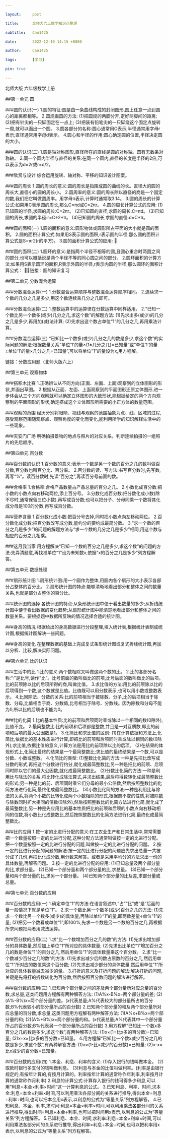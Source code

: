 ```yaml
---

layout:     post

title:      北师大六上数学知识点整理

subtitle:   Can1425

date:       2022-12-10 14:15 +0800

author:     Can1425

tags:       [学习]

pin: true

---
```


北师大版
六年级数学上册

##第一单元  圆

###圆的认识(一)
1.圆的特征:圆是由一条曲线构成的封闭图形,圆上任意一点到圆心的距离都相等。
2.圆规画圆的方法:
(1)把圆规的两脚分开,定好两脚间的距离;
(2)把有针尖的一只脚固定在一点上;
(3)把装有铅笔尖的一只脚绕这个固定点旋转一周,就可以画出一个圆。
3.圆各部分的名称:圆心通常用O表示;半径通常用字母r表示;直径通常用字母d表示。
4.圆心和半径的作用:圆心确定圆的位置,半径决定圆的大小。

###圆的认识(二)
1.圆是轴对称图形,直径所在的直线是圆的对称轴。圆有无数条对称轴。
2.同一个圆内半径与直径的关系:在同一个圆内,直径的长度是半径的2倍,可以表示为d=2r或r=d/2。

###欣赏与设计
综合运用旋转、轴对称、平移的知识设计图案。

###圆的周长
1.圆的周长的意义:圆的周长是指围成圆的曲线的长。直径大的圆的周长大,直径小的圆的周长小。
2.圆周率的意义:圆的周长除以直径的商是一个固定的数,我们把它叫做圆周率。用字母π表示,计算时通常取3.14。
3.圆的周长的计算公式:如果用C表示圆的周长,那么C=πd或C=2πr。
4.圆的周长计算公式的应用:
(1)已知圆的半径,求圆的周长:C=2πr。
(2)已知圆的直径,求圆的周长:C=πd。
(3)已知圆的周长,求圆的半径:r=C÷2÷π。
(4)已知圆的周长,求圆的直径:d=C÷π。

###圆的面积(一)
1.圆的面积的意义:圆形物体或圆形所占平面的大小就是圆的面积。
2.圆的面积计算公式:如果用S表示圆的面积,r表示圆的半径,那么圆的面积计算公式是S=πr2(r的平方)。
3.圆的面积计算公式的应用:


###圆的面积(二)
1.圆环的意义:是指两个半径不相等的圆,且圆心重合时两圆之间的部分,也可以概括说是两个半径不等的同心圆之间的部分。
2.圆环面积的计算方法:如果用S表示圆环的面积,R表示外圆的半径,r表示内圆的半径,那么圆环的面积计算公式：

链接：圆的知识复习

##第二单元  分数混合运算

###分数混合运算(一)
1.分数混合运算顺序与整数混合运算顺序相同。
2.连续求一个数的几分之几是多少,用这个数连续乘几分之几即可。

###分数混合运算(二)
1.整数运算中的运算律在分数运算中同样适用。
2.“已知一个数比另一个数多(或少)几分之几,求这个数”的解题方法:
(1)先求出多(或少)的几分之几是多少,再用加(减)法计算;
(2)先求出这个数占单位“1”的几分之几,再用乘法计算。

###分数混合运算(三)
“已知比一个数多(或少)几分之几的数是多少,求这个数”的实际问题的解法:根据数量关系“单位‘1’的量×(1±几分之几)=已知量”或“单位‘1’的量±单位‘1’的量×几分之几=已知量”,可以将单位“1”的量设为x,用方程解。

链接：分数应用题（北师大版六上）

##第三单元  观察物体

###搭积木比赛
1.正确辨认从不同方向(正面、左面、上面)观察到的立体图形的形状,并画出草图。
2.根据从正面、左面、上面观察到的平面图形还原立体图形,进一步体会从三个方向观察就可以确定立体图形的大致形状,能根据给定的两个方向观察到的平面图形的形状,确定搭成这个立体图形所需要的小正方体的数量范围。

###观察的范围
经历分别将眼睛、视线与观察的范围抽象为点、线、区域的过程,感受观察范围随观察点、观察角度的变化而变化,能利用所学的知识解释生活中的一些现象。

###天安门广场
明确拍摄景物的地点与照片的对应关系。判断连续拍摄的一组照片的先后顺序。

##第四单元  百分数

###百分数的认识
1.百分数的意义:表示一个数是另一个数的百分之几的数叫做百分数,百分数也叫百分比、百分率。
2.百分数的读、写方法:书写百分数时,先写数,再写“%”。读百分数时,先读“百分之”,再读百分号前面的数。

###合格率
1.合格率:合格产品数量占产品总量的百分之几。
2.小数化成百分数:把小数的小数点向右移动两位,添上百分号。
3.分数化成百分数:把分数化成小数(除不尽时,通常保留三位小数),再写成百分数;也可以把分子、分母同乘一个数将其化成分母是100的分数,再写成百分数。

###营养含量
1.百分数化成小数:把百分号去掉,同时把小数点向左移动两位。
2.百分数化成分数:把百分数改写成分数,能约分的要约成最简分数。
3.“求一个数的百分之几是多少”的问题的解题方法与“求一个数的几分之几是多少”相同,用这个数与相应的百分之几相乘。

###这月我当家
用方程解决“已知一个数的百分之几是多少,求这个数”的问题的方法:先弄清题意,再找准单位“1”设为未知数x,依据“x的百分之几是多少”列方程解答。

##第五单元  数据处理

###扇形统计图
1.扇形统计图:用一个圆作为整体,用圆内各个扇形的大小表示各部分占整体的百分比。
2.扇形统计图的特点:能够清晰地看出部分和整体之间的数量关系,也就是部分占整体的百分比。

###统计图的选择
各统计图的特点:从条形统计图中便于看出数量的多少;从折线统计图中便于看出数据的变化趋势;从扇形统计图中能清楚地看出部分和整体之间的数量关系。要根据题中数据所反映的情况选择合适的统计图。

###身高的情况
根据给出的身高数据进行分段整理,填入统计表,根据统计表制成统计图,根据统计图解决一些问题。

###身高的变化
在整理数据的基础上完成复式条形统计图或复式折线统计图,再加以分析、比较,解决实际问题。

##第六单元  比的认识

###生活中的比
1.比的意义:两个数相除又叫做这两个数的比。
2.比的各部分名称:“∶”是比号,读作“比”。比号前面的数叫做比的前项,比号后面的数叫做比的后项。比的前项除以比的后项所得的商,叫做比值。
3.求比值的方法:用比的前项除以比的后项得到一个数,这个数就是比值。比值既可以用分数表示,也可以用小数或整数表示。
4.比同除法、分数的关系:比的前项相当于被除数、分子,比的后项相当于除数、分母,比值相当于商、分数值,比号相当于除号、分数线。因为除数和分母不能为0,所以比的后项也不能为0。

###比的化简
1.比的基本性质:比的前项和后项同时乘或除以一个相同的数(0除外),比值不变。
2.最简整数比:比的前项和后项都是整数,并且是一对互质数,即比的前项和后项的最大公因数是1。
3.化简比和求比值的区别:
(1)在计算依据和方法上,化简比,依据比的基本性质进行计算,即把比的前项和后项同时乘或除以相同的数(0除外);求比值,依据比值的意义,计算方法是用比的前项除以比的后项。
(2)在结果的体现形式上,化简比最终的结果是一个最简整数比;求比值的最终结果是一个数,可以是分数、小数或整数。
4.化简比的类型:
(1)整数比化简的方法:一种是先把比改写成分数的形式,再把这个分数进行约分,就化成最简整数比;另一种是把比的前项、后项同时除以它们的最大公因数,就化成最简整数比。
(2)分数比化简的方法:一种是利用比与除法的关系,将比转化成除法算式,并求出结果,最后将得数转化成最简整数比的形式;另一种是比的前、后项同时乘它们分母的最小公倍数,然后按照整数比的化简方法进行化简,最终化成最简整数比。
(3)小数比化简的方法:一种是利用比与除法的关系,将两个小数的比转化成两个小数相除的形式,根据商不变的性质,将被除数与除数同时扩大相同的倍数(0除外),然后按照整数比的化简方法进行化简,就化成了最简整数比;另一种是先应用比的基本性质把比的前项和后项的小数点向右移动相同的位数,将小数比化成整数比,然后按照整数比的化简方法进行化简,最终化成最简整数比。

###比的应用
1.按一定的比进行分配的意义:在工农业生产和日常生活中,常常需要把一个数量按照一定的比进行分配,这种分配方法通常叫做按一定的比进行分配。把一个数量按照一定的比进行分配的问题,叫做按一定的比进行分配的问题。
2.按一定的比进行分配的问题的解法:按一定的比进行分配的问题应先求出总量一共被分成了几份,再把比化成分数,用分数来解答。或者是采用平均分的方法求出一份的具体数量,再解答问题。
3.按一定的比进行分配的应用:
(1)已知总量及两个部分量的比,求部分量。
(2)已知一个部分量和两个部分量的比,求总量。
(3)已知一个部分量和两个部分量的比,求另一个部分量。
(4)已知两个部分量的比及差,求部分量或总量。

##第七单元  百分数的应用

###百分数的应用(一)
1.确定单位“1”的方法:在语言叙述中,“占”“比”或“是”后面的量一般情况下就是单位“1”。
2.求一个数比另一个数多(或少)百分之几的方法:
(1)先求一个数比另一个数多(或少)的具体量,再除以单位“1”的量,即两数差量÷单位“1”的量;
(2)把另一个数看成单位“1”,即100%,先求一个数是另一个数的百分之几,再根据所求问题把两者用减法运算。

###百分数的应用(二)
1.求“比一个数增加百分之几的数”的方法:
(1)先求出增加部分的具体数量,然后加上单位“1”所对应的具体数量;
(2)先求出比单位“1”增加百分之几的数是单位“1”的百分之几,然后用单位“1”的具体数量乘这个百分数。
2.求“比一个数减少百分之几的数”的方法:
(1)先求出减少后的数占原数的百分之几,然后用单位“1”所对应的数值乘这个百分数;
(2)先求出减少部分的具体数量,然后用单位“1”所对应的具体数量减去减少的量。
3.打折的意义及打折问题的解法:解决打折的问题,关键是先将打的折数转化为百分数,然后按照百分数问题的解法进行解答。

###百分数的应用(三)
1.已知两个部分量之间的差及两个部分量所对应总量的百分数,求总量,这类问题用方程解有两种解答方法:
(1)A%x-B%x=两个部分量的差;
(2)(A%-B%)x=两个部分量的差。(x代表总量;A%代表较大的部分量所占的百分数;B%代表较小的部分量所占的百分数)
2.已知两个部分量的和及两个部分量所对应总量的百分数,求总量,这类问题用方程解有两种解答方法:
(1)A%x+B%x=两个部分量的和;
(2)(A%+B%)x=两个部分量的和。(x代表总量;A%代表其中一个部分量所占的百分数;B%代表另一个部分量所占的百分数)
3.用方程解“已知比一个数x多百分之几的数是多少,求这个数”,有两种解答方法:
(1)x×(1+比x多的百分数)=已知量;
(2)x+x×比x多的百分数=已知量。
4.用方程解“已知比一个数x减少百分之几的数是多少,求这个数”,有两种解答方法:
(1)x×(1-比x减少的百分数)=已知量;
(2)x-x×比x减少的百分数=已知量。

###百分数的应用(四)
1.本金、利息、利率的含义:
(1)存入银行的钱叫做本金。
(2)取款时银行多支付的钱叫做利息。
(3)利息与本金的比值叫做利率。(利率是由银行规定的,有按年计算的,有按月计算的。利率按年计算的通常称作年利率,利率按月计算的通常称作月利率)
2.利息的计算公式:计算存入银行的钱可得多少利息,可以用“利息=本金×利率×时间”这一计算利息的公式。
3.已知利息、利率、时间,求本金:利息=本金×利率×时间,可以利用乘法各部分间的关系进行推导,得出本金=利息÷利率÷时间,也可以把本金用x表示,以利息的公式为“等量关系”列方程解答。
4.已知利息、本金、利率,求时间:利息=本金×利率×时间,可以利用乘法各部分间的关系进行推导,得出时间=利息÷本金÷利率,也可以把时间用x表示,以利息的公式为“等量关系”列方程解答。
5.已知利息、本金、时间,求利率:利息=本金×利率×时间,可以利用乘法各部分间的关系进行推导,得出利率=利息÷本金÷时间,也可以把利率用x表示,以利息的公式为“等量关系”列方程解答。

